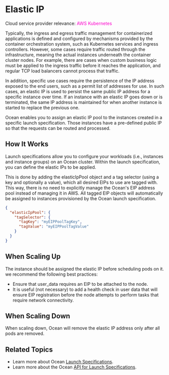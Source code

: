 # Elastic IP

Cloud service provider relevance: <font color="#FC01CC">AWS Kubernetes</font>

Typically, the ingress and egress traffic management for containerized applications is defined and configured by mechanisms provided by the container orchestration system, such as Kubernetes services and ingress controllers. However, some cases require traffic routed through the infrastructure, meaning the actual instances underneath the container cluster nodes. For example, there are cases when custom business logic must be applied to the ingress traffic before it reaches the application, and regular TCP load balancers cannot process that traffic.

In addition, specific use cases require the persistence of the IP address exposed to the end users, such as a permit list of addresses for use. In such cases, an elastic IP is used to persist the same public IP address for a specific instance over time. If an instance with an elastic IP goes down or is terminated, the same IP address is maintained for when another instance is started to replace the previous one.

Ocean enables you to assign an elastic IP pool to the instances created in a specific launch specification. Those instances have a pre-defined public IP so that the requests can be routed and processed.

## How It Works

Launch specifications allow you to configure your workloads (i.e., instances and instance groups) on an Ocean cluster. Within the launch specification, you can define the elastic IPs to be applied.

This is done by adding the elasticIpPool object and a tag selector (using a key and optionally a value), which all desired EIPs to use are tagged with. This way, there is no need to explicitly manage the Ocean's EIP address pool instead of managing it in AWS. All tagged EIP objects will automatically be assigned to instances provisioned by the Ocean launch specification.

```json
{
  "elasticIpPool": {
    "tagSelector": {
      "tagKey": "myEIPPoolTagKey",
      "tagValue": "myEIPPoolTagValue"
    }
  }
}
```

## When Scaling Up

The instance should be assigned the elastic IP before scheduling pods on it. we recommend the following best practices:

- Ensure that user_data requires an EIP to be attached to the node.
- It is useful (not necessary) to add a health check in user data that will ensure EIP registration before the node attempts to perform tasks that require network connectivity.

## When Scaling Down

When scaling down, Ocean will remove the elastic IP address only after all pods are removed.

## Related Topics

- Learn more about Ocean [Launch Specifications](ocean/features/launch-specifications).
- Learn more about the Ocean [API for Launch Specifications](https://docs.spot.io/api/#operation/OceanAWSLaunchSpecCreate).
